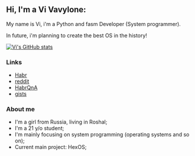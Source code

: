 ## Hi, I'm a Vi Vavylone:
My name is Vi, i'm a Python and fasm Developer (System programmer).

In future, i'm planning to create the best OS in the history!

[![Vi's GitHub stats](https://github-readme-stats.vercel.app/api?username=vivavy)](https://github.com/vivavy/github-readme-stats)

### Links

- [Habr](https://habr.com/ru/users/TalismanChet/)
- [reddit](https://www.reddit.com/user/DueTurnover2684/)
- [HabrQnA](https://qna.habr.com/user/TalismanChet)
- [gists](https://gist.github.com/TalismanChet)

### About me
- I'm a girl from Russia, living in Roshal;
- I'm a 21 y/o student;
- I'm mainly focusing on system programming (operating systems and so on);
- Current main project: HexOS;
